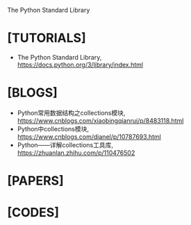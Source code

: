 The Python Standard Library

# [TUTORIALS]
+ The Python Standard Library, https://docs.python.org/3/library/index.html

# [BLOGS]
+ Python常用数据结构之collections模块, https://www.cnblogs.com/xiaobingqianrui/p/8483118.html
+ Python中collections模块, https://www.cnblogs.com/dianel/p/10787693.html
+ Python——详解collections工具库, https://zhuanlan.zhihu.com/p/110476502


# [PAPERS]

# [CODES]

